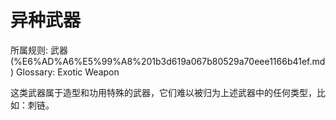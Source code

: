 # 异种武器

所属规则: 武器 (%E6%AD%A6%E5%99%A8%201b3d619a067b80529a70eee1166b41ef.md)
Glossary: Exotic Weapon

这类武器属于造型和功用特殊的武器，它们难以被归为上述武器中的任何类型，比如：刺链。